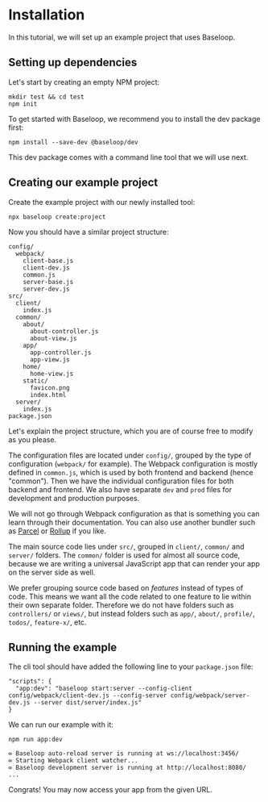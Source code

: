 # Installation

In this tutorial, we will set up an example project that uses Baseloop.

## Setting up dependencies

Let's start by creating an empty NPM project:

```
mkdir test && cd test
npm init 
```

To get started with Baseloop, we recommend you to install the dev package first:

```
npm install --save-dev @baseloop/dev
```

This dev package comes with a command line tool that we will use next.

## Creating our example project 

Create the example project with our newly installed tool:

```
npx baseloop create:project
```

Now you should have a similar project structure:

```
config/
  webpack/
    client-base.js
    client-dev.js
    common.js
    server-base.js
    server-dev.js
src/
  client/
    index.js
  common/
    about/
      about-controller.js
      about-view.js
    app/
      app-controller.js
      app-view.js
    home/
      home-view.js
    static/
      favicon.png
      index.html
  server/
    index.js
package.json
```

Let's explain the project structure, which you are of course free to modify as you please.

The configuration files are located under `config/`, grouped by the type of configuration (`webpack/` for example).
The Webpack configuration is mostly defined in `common.js`, which is used by both frontend and backend (hence "common").
Then we have the individual configuration files for both backend and frontend. 
We also have separate `dev` and `prod` files for development and production purposes.

We will not go through Webpack configuration as that is something you can learn through their documentation.
You can also use another bundler such as [Parcel](https://parceljs.org/) or [Rollup](https://rollupjs.org/) if you like.

The main source code lies under `src/`, grouped in `client/`, `common/` and `server/` folders. The `common/` folder is
used for almost all source code, because we are writing a universal JavaScript app that can render your app on the server
side as well.

We prefer grouping source code based on *features* instead of types of code. This means we want all the code related
to one feature to lie within their own separate folder. Therefore we do not have folders such as `controllers/` or `views/`,
but instead folders such as `app/`, `about/`, `profile/`, `todos/`, `feature-x/`, etc.

## Running the example

The cli tool should have added the following line to your `package.json` file:

```
"scripts": {
  "app:dev": "baseloop start:server --config-client config/webpack/client-dev.js --config-server config/webpack/server-dev.js --server dist/server/index.js"
}
```

We can run our example with it:

```
npm run app:dev
```

```
∞ Baseloop auto-reload server is running at ws://localhost:3456/
∞ Starting Webpack client watcher...
∞ Baseloop development server is running at http://localhost:8080/
...
```

Congrats! You may now access your app from the given URL.
